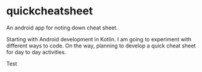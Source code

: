 # quickcheatsheet
An android app for noting down cheat sheet. 

Starting with Android development in Kotlin. I am going to experiment with different ways to code.
On the way, planning to develop a quick cheat sheet for day to day activities.

Test
